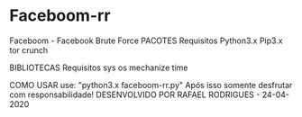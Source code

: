 # Faceboom-rr
Faceboom - Facebook Brute Force
PACOTES
Requisitos
Python3.x
Pip3.x
tor
crunch

BIBLIOTECAS
Requisitos
sys
os
mechanize
time

COMO USAR
use: "python3.x faceboom-rr.py"
Após isso somente desfrutar com responsabilidade!
DESENVOLVIDO POR RAFAEL RODRIGUES - 24-04-2020
